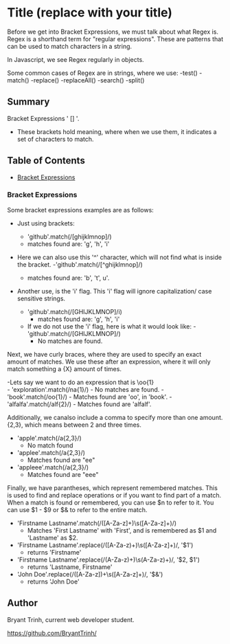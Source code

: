# Title (replace with your title)

Before we get into Bracket Expressions, we must talk about what Regex is. Regex is a shorthand term for "regular expressions". These are patterns that can be used to match characters in a string.

In Javascript, we see Regex regularly in objects.

Some common cases of Regex are in strings, where we use:
-test()
-match()
-replace()
-replaceAll()
-search()
-split()

## Summary

Bracket Expressions ' [] '.
  - These brackets hold meaning, where when we use them, it indicates a set of characters to match.


## Table of Contents

- [Bracket Expressions](#bracket-expressions)

### Bracket Expressions

Some bracket expressions examples are as follows:

  - Just using brackets:
    - 'github'.match(/[ghijklmnop]/)
     - matches found are: 'g', 'h', 'i'

  - Here we can also use this '^' character, which will not find what is inside the bracket.
   -'github'.match(/[^ghijklmnop]/)
      - matches found are: 'b', 't', u'.

  - Another use, is the 'i' flag. This 'i' flag will ignore capitalization/ case sensitive strings.
    - 'github'.match(/[GHIJKLMNOP]/i)
      - matches found are: 'g', 'h', 'i'
    - If we do not use the 'i' flag, here is what it would look like:
     -'github'.match(/[GHIJKLMNOP]/)
      - No matches are found.

Next, we have curly braces, where they are used to specify an exact amount of matches. We use these after an expression, where it will only match something a {X} amount of times.

  -Lets say we want to do an expression that is \oo{1}\
    - 'exploration'.match(/na{1}/)
      - No matches are found.
    - 'book'.match(/oo{1}/)
      - Matches found are 'oo', in 'book'.
    - 'alfalfa'.match(/alf{2}/)
      - Matches found are 'alfalf'.

  Additionally, we canalso include a comma to specify more than one amount. {2,3}, which means between 2 and three times.
  - 'apple'.match(/a{2,3}/)
    - No match found
  - 'applee'.match(/a{2,3}/)
    - Matches found are "ee"
  - 'appleee'.match(/a{2,3}/)
    - Matches found are "eee"

Finally, we have parantheses, which represent remembered matches. This is used to find and replace operations or if you want to find part of a match. When a match is found or remembered, you can use $n to refer to it. You can use $1 - $9 or $& to refer to the entire match.

  - 'Firstname Lastname'.match(/([A-Za-z]+)\s([A-Za-z]+)/) 
    - Matches 'First Lastname' with 'First', and is remembered as $1 and 'Lastname' as $2.
  - 'Firstname Lastname'.replace(/([A-Za-z)+)\s([A-Za-z]+)/, '$1')
    - returns 'Firstname'
  - 'Firstname Lastname'.replace(/(A-Za-z)+)\s(A-Za-z)+)/, '$2, $1')
    - returns 'Lastname, Firstname'
  - 'John Doe'.replace(/([A-Za-z])+\s([A-Za-z]+)/, '$&')
    - returns 'John Doe'

## Author

Bryant Trinh, current web developer student.

https://github.com/BryantTrinh/

